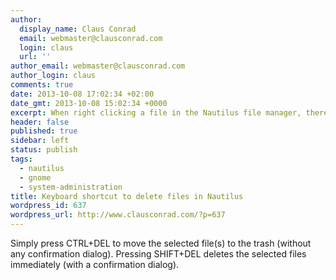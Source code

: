```yaml
---
author:
  display_name: Claus Conrad
  email: webmaster@clausconrad.com
  login: claus
  url: ''
author_email: webmaster@clausconrad.com
author_login: claus
comments: true
date: 2013-10-08 17:02:34 +02:00
date_gmt: 2013-10-08 15:02:34 +0000
excerpt: When right clicking a file in the Nautilus file manager, there doesn't seem to be a way to delete files using a keyboard shortcut. Here's how.
header: false
published: true
sidebar: left
status: publish
tags:
  - nautilus
  - gnome
  - system-administration
title: Keyboard shortcut to delete files in Nautilus
wordpress_id: 637
wordpress_url: http://www.clausconrad.com/?p=637
---
```

Simply press CTRL+DEL to move the selected file(s) to the trash (without any confirmation dialog). Pressing SHIFT+DEL deletes the selected files immediately (with a confirmation dialog).
